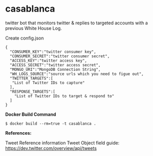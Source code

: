 casablanca
==========================================
twitter bot that monitors twitter & replies to targeted accounts with a previous White House Log.


Create config.json

```
{
  "CONSUMER_KEY":"twitter consumer key",
  "CONSUMER_SECRET":"twitter consumer secret",
  "ACCESS_KEY":"twitter access key", 
  "ACCESS_SECRET":"twitter access secret",
  "MONGO_URI":"MongoDB Connection String",
  "WH_LOGS_SOURCE":"source urls which you need to figue out",
  "TWITTER_TARGETS":[
   "List of Twitter IDs to capture"
  ],
  "RESPONSE_TARGETS":[
    "List of Twitter IDs to target & respond to"
  ]
}
```

**Docker Build Command**

`$ docker build --rm=true -t casablanca .`


**References:**

Tweet Reference information Tweet Object field guide: https://dev.twitter.com/overview/api/tweets